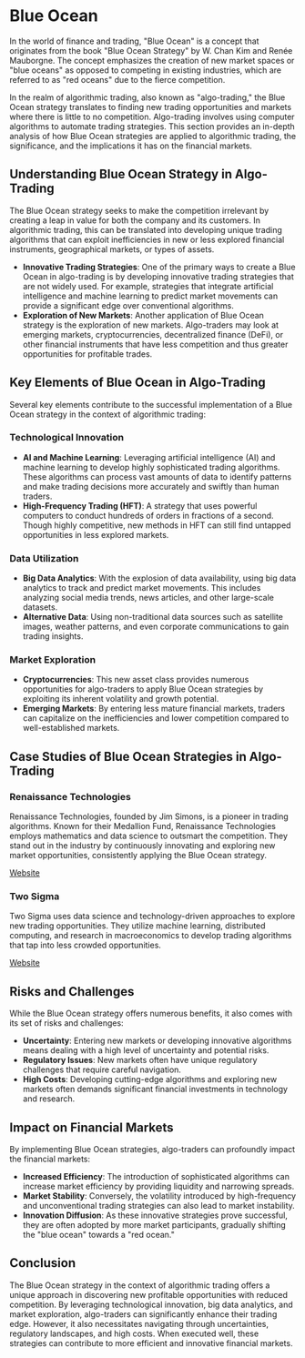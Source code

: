 # Blue Ocean

In the world of finance and trading, "Blue Ocean" is a concept that originates from the book "Blue Ocean Strategy" by W. Chan Kim and Renée Mauborgne. The concept emphasizes the creation of new market spaces or "blue oceans" as opposed to competing in existing industries, which are referred to as "red oceans" due to the fierce competition.

In the realm of algorithmic trading, also known as "algo-trading," the Blue Ocean strategy translates to finding new trading opportunities and markets where there is little to no competition. Algo-trading involves using computer algorithms to automate trading strategies. This section provides an in-depth analysis of how Blue Ocean strategies are applied to algorithmic trading, the significance, and the implications it has on the financial markets.

## Understanding Blue Ocean Strategy in Algo-Trading

The Blue Ocean strategy seeks to make the competition irrelevant by creating a leap in value for both the company and its customers. In algorithmic trading, this can be translated into developing unique trading algorithms that can exploit inefficiencies in new or less explored financial instruments, geographical markets, or types of assets.

- **Innovative Trading Strategies**: One of the primary ways to create a Blue Ocean in algo-trading is by developing innovative trading strategies that are not widely used. For example, strategies that integrate artificial intelligence and machine learning to predict market movements can provide a significant edge over conventional algorithms.
- **Exploration of New Markets**: Another application of Blue Ocean strategy is the exploration of new markets. Algo-traders may look at emerging markets, cryptocurrencies, decentralized finance (DeFi), or other financial instruments that have less competition and thus greater opportunities for profitable trades.

## Key Elements of Blue Ocean in Algo-Trading

Several key elements contribute to the successful implementation of a Blue Ocean strategy in the context of algorithmic trading:

### Technological Innovation

- **AI and Machine Learning**: Leveraging artificial intelligence (AI) and machine learning to develop highly sophisticated trading algorithms. These algorithms can process vast amounts of data to identify patterns and make trading decisions more accurately and swiftly than human traders.
- **High-Frequency Trading (HFT)**: A strategy that uses powerful computers to conduct hundreds of orders in fractions of a second. Though highly competitive, new methods in HFT can still find untapped opportunities in less explored markets.

### Data Utilization

- **Big Data Analytics**: With the explosion of data availability, using big data analytics to track and predict market movements. This includes analyzing social media trends, news articles, and other large-scale datasets.
- **Alternative Data**: Using non-traditional data sources such as satellite images, weather patterns, and even corporate communications to gain trading insights.

### Market Exploration

- **Cryptocurrencies**: This new asset class provides numerous opportunities for algo-traders to apply Blue Ocean strategies by exploiting its inherent volatility and growth potential.
- **Emerging Markets**: By entering less mature financial markets, traders can capitalize on the inefficiencies and lower competition compared to well-established markets.

## Case Studies of Blue Ocean Strategies in Algo-Trading

### Renaissance Technologies

Renaissance Technologies, founded by Jim Simons, is a pioneer in trading algorithms. Known for their Medallion Fund, Renaissance Technologies employs mathematics and data science to outsmart the competition. They stand out in the industry by continuously innovating and exploring new market opportunities, consistently applying the Blue Ocean strategy.

[Website](https://www.rentec.com)

### Two Sigma

Two Sigma uses data science and technology-driven approaches to explore new trading opportunities. They utilize machine learning, distributed computing, and research in macroeconomics to develop trading algorithms that tap into less crowded opportunities.

[Website](https://www.twosigma.com)

## Risks and Challenges

While the Blue Ocean strategy offers numerous benefits, it also comes with its set of risks and challenges:

- **Uncertainty**: Entering new markets or developing innovative algorithms means dealing with a high level of uncertainty and potential risks.
- **Regulatory Issues**: New markets often have unique regulatory challenges that require careful navigation.
- **High Costs**: Developing cutting-edge algorithms and exploring new markets often demands significant financial investments in technology and research.

## Impact on Financial Markets

By implementing Blue Ocean strategies, algo-traders can profoundly impact the financial markets:

- **Increased Efficiency**: The introduction of sophisticated algorithms can increase market efficiency by providing liquidity and narrowing spreads.
- **Market Stability**: Conversely, the volatility introduced by high-frequency and unconventional trading strategies can also lead to market instability.
- **Innovation Diffusion**: As these innovative strategies prove successful, they are often adopted by more market participants, gradually shifting the "blue ocean" towards a "red ocean."

## Conclusion

The Blue Ocean strategy in the context of algorithmic trading offers a unique approach in discovering new profitable opportunities with reduced competition. By leveraging technological innovation, big data analytics, and market exploration, algo-traders can significantly enhance their trading edge. However, it also necessitates navigating through uncertainties, regulatory landscapes, and high costs. When executed well, these strategies can contribute to more efficient and innovative financial markets.